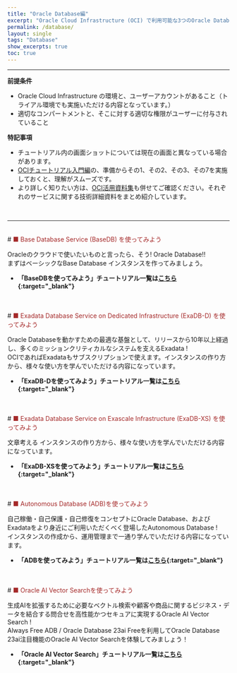 ```yaml
---
title: "Oracle Database編"
excerpt: "Oracle Cloud Infrastructure (OCI) で利用可能な3つのOracle Databaseのサービスに関するチュートリアルを纏めています。まずはベーシックなOracle Base Database Service (BaseDB) から、ミッションクリティカルなシステムで豊富な実績を持つ Exadata をパブリック・クラウド上で利用できる Oracle Exadata Database Service on Dedicated Infrastructure (ExaDB-D) 、文章考えるまたは一歩先を行くフルマネージドサービスである Autonomous Database (ADB) について基本的な機能、操作方法を学習できます"
permalink: /database/
layout: single
tags: "Database"
show_excerpts: true
toc: true
---
```

----
**前提条件**    
  + Oracle Cloud Infrastructure の環境と、ユーザーアカウントがあること（トライアル環境でも実施いただける内容となっています。）
  + 適切なコンパートメントと、そこに対する適切な権限がユーザーに付与されていること

**特記事項**  
  + チュートリアル内の画面ショットについては現在の画面と異なっている場合があります。
  + [OCIチュートリアル入門編](/ocitutorials/beginners/)の、準備からその1、その2、その3、その7を実施しておくと、理解がスムーズです。  
  + より詳しく知りたい方は、[OCI活用資料集](https://oracle-japan.github.io/ocidocs/services/database/)も併せてご確認ください。それぞれのサービスに関する技術詳細資料をまとめ紹介しています。
<br/>

----

<br/>
# <span style="color: brown; ">■ Base Database Service (BaseDB) を使ってみよう</span>

Oracleのクラウドで使いたいものと言ったら、そう! Oracle Database!!  
まずはベーシックなBase Database インスタンスを作ってみましょう。


+ **「BaseDBを使ってみよう」チュートリアル一覧は[こちら](/ocitutorials/basedb){:target="_blank"}**
<br/>

<br/>
# <span style="color: brown; ">■ Exadata Database Service on Dedicated Infrastructure (ExaDB-D) を使ってみよう</span>

Oracle Databaseを動かすための最適な基盤として、リリースから10年以上経過し、多くのミッションクリティカルなシステムを支えるExadata !  
OCIであればExadataもサブスクリプションで使えます。インスタンスの作り方から、様々な使い方を学んでいただける内容になっています。

+ **「ExaDB-Dを使ってみよう」チュートリアル一覧は[こちら](/ocitutorials/exadbd){:target="_blank"}**
<br/>

<br/>
# <span style="color: brown; ">■ Exadata Database Service on Exascale Infrastructure (ExaDB-XS) を使ってみよう</span>

文章考える
インスタンスの作り方から、様々な使い方を学んでいただける内容になっています。

+ **「ExaDB-XSを使ってみよう」チュートリアル一覧は[こちら](/ocitutorials/exadb-xs){:target="_blank"}**
<br/>

<br/>
# <span style="color: brown; ">■ Autonomous Database (ADB)を使ってみよう</span>

自己稼働・自己保護・自己修復をコンセプトにOracle Database、およびExadataをより身近にご利用いただくべく登場したAutonomous Database !  
インスタンスの作成から、運用管理まで一通り学んでいただける内容になっています。


+ **「ADBを使ってみよう」チュートリアル一覧は[こちら](/ocitutorials/adb){:target="_blank"}**
<br/>

<br/>
# <span style="color: brown; ">■ Oracle AI Vector Searchを使ってみよう</span>

生成AIを拡張するために必要なベクトル検索や顧客や商品に関するビジネス・データを結合する問合せを高性能かつセキュアに実現するOracle AI Vector Search !  
Always Free ADB / Oracle Database 23ai Freeを利用してOracle Database 23ai注目機能のOracle AI Vector Searchを体験してみましょう！


+ **「Oracle AI Vector Search」チュートリアル一覧は[こちら](/ocitutorials/ai-vector-search){:target="_blank"}**
<br/>

<!-- 

## 移行編（公開準備中）
## データ連携編
## 運用管理編
## Livelabsのお勧めコンテンツのご紹介
## ADBに関するよくあるFAQ

  -->  

<br/>
